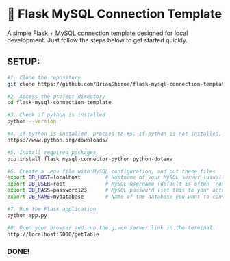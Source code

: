 # 🔌 Flask MySQL Connection Template

A simple Flask + MySQL connection template designed for local development. Just follow the steps below to get started quickly.

## SETUP:
```bash
#1. Clone the repository
git clone https://github.com/BrianShiroe/flask-mysql-connection-template.git

#2. Access the project directory
cd flask-mysql-connection-template

#3. Check if python is installed
python --version

#4. If python is installed, proceed to #5. If python is not installed, install on this link.
https://www.python.org/downloads/

#5. Install required packages
pip install flask mysql-connector-python python-dotenv

#6. Create a .env file with MySQL configuration, and put these files
export DB_HOST=localhost        # Hostname of your MySQL server (usually 'localhost' for local development)
export DB_USER=root             # MySQL username (default is often 'root' unless changed)
export DB_PASS=password123      # MySQL password (set this to your actual MySQL password)
export DB_NAME=mydatabase       # Name of the database you want to connect to

#7. Run the Flask application
python app.py

#8. Open your browser and run the given server link in the terminal.
http://localhost:5000/getTable
```

### DONE!